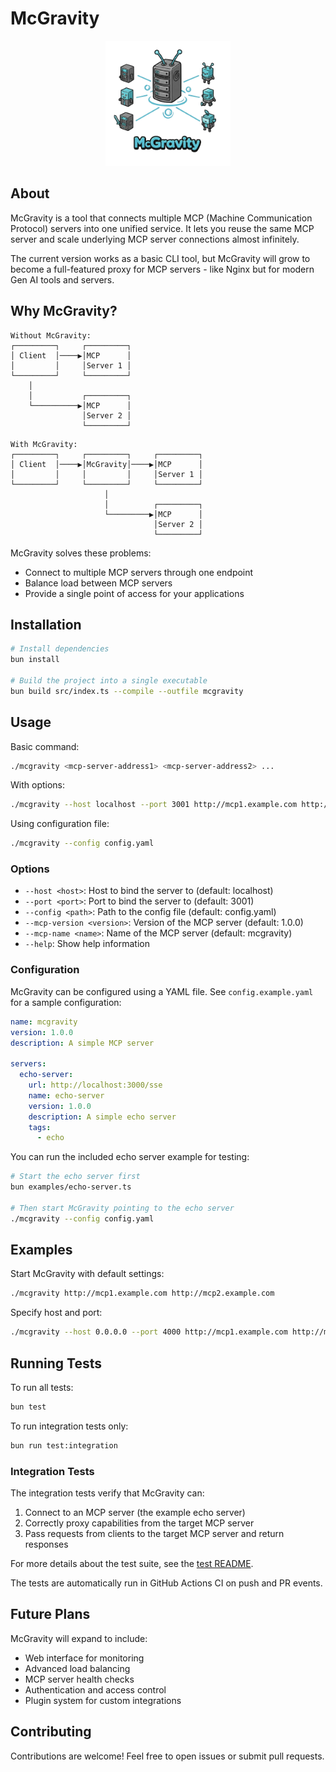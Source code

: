 # McGravity

<div align="center">
  <img src="./assets/thumbnail.png" alt="McGravity Thumbnail" width="200">
</div>

## About
McGravity is a tool that connects multiple MCP (Machine Communication Protocol) servers into one unified service. It lets you reuse the same MCP server and scale underlying MCP server connections almost infinitely.

The current version works as a basic CLI tool, but McGravity will grow to become a full-featured proxy for MCP servers - like Nginx but for modern Gen AI tools and servers.

## Why McGravity?

```
Without McGravity:
┌─────────┐     ┌─────────┐
│ Client  │────▶│MCP      │
│         │     │Server 1 │
└─────────┘     └─────────┘
    │               
    │           ┌─────────┐
    └──────────▶│MCP      │
                │Server 2 │
                └─────────┘
```

```
With McGravity:
┌─────────┐     ┌─────────┐     ┌─────────┐
│ Client  │────▶│McGravity│────▶│MCP      │
│         │     │         │     │Server 1 │
└─────────┘     └─────────┘     └─────────┘
                     │          
                     │          ┌─────────┐
                     └─────────▶│MCP      │
                                │Server 2 │
                                └─────────┘
```

McGravity solves these problems:
- Connect to multiple MCP servers through one endpoint
- Balance load between MCP servers
- Provide a single point of access for your applications

## Installation

```bash
# Install dependencies
bun install

# Build the project into a single executable
bun build src/index.ts --compile --outfile mcgravity
```

## Usage

Basic command:
```bash
./mcgravity <mcp-server-address1> <mcp-server-address2> ...
```

With options:
```bash
./mcgravity --host localhost --port 3001 http://mcp1.example.com http://mcp2.example.com
```

Using configuration file:
```bash
./mcgravity --config config.yaml
```

### Options

- `--host <host>`: Host to bind the server to (default: localhost)
- `--port <port>`: Port to bind the server to (default: 3001)
- `--config <path>`: Path to the config file (default: config.yaml)
- `--mcp-version <version>`: Version of the MCP server (default: 1.0.0)
- `--mcp-name <name>`: Name of the MCP server (default: mcgravity)
- `--help`: Show help information

### Configuration

McGravity can be configured using a YAML file. See `config.example.yaml` for a sample configuration:

```yaml
name: mcgravity
version: 1.0.0
description: A simple MCP server

servers:
  echo-server:
    url: http://localhost:3000/sse
    name: echo-server
    version: 1.0.0
    description: A simple echo server
    tags:
      - echo
```

You can run the included echo server example for testing:

```bash
# Start the echo server first
bun examples/echo-server.ts

# Then start McGravity pointing to the echo server
./mcgravity --config config.yaml
```

## Examples

Start McGravity with default settings:
```bash
./mcgravity http://mcp1.example.com http://mcp2.example.com
```

Specify host and port:
```bash
./mcgravity --host 0.0.0.0 --port 4000 http://mcp1.example.com http://mcp2.example.com
```

## Running Tests

To run all tests:

```bash
bun test
```

To run integration tests only:

```bash
bun run test:integration
```

### Integration Tests

The integration tests verify that McGravity can:

1. Connect to an MCP server (the example echo server)
2. Correctly proxy capabilities from the target MCP server
3. Pass requests from clients to the target MCP server and return responses

For more details about the test suite, see the [test README](test/README.md).

The tests are automatically run in GitHub Actions CI on push and PR events.

## Future Plans

McGravity will expand to include:
- Web interface for monitoring
- Advanced load balancing
- MCP server health checks
- Authentication and access control
- Plugin system for custom integrations

## Contributing

Contributions are welcome! Feel free to open issues or submit pull requests.
